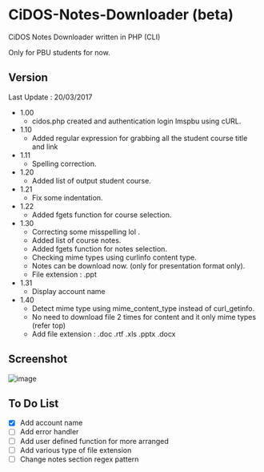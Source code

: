 # CiDOS-Notes-Downloader (beta)
CiDOS Notes Downloader written in PHP (CLI)

Only for PBU students for now.

## Version
Last Update : 20/03/2017

- 1.00 
  - cidos.php created and authentication login lmspbu using cURL. 
- 1.10 
  - Added regular expression for grabbing all the student course title and link
- 1.11 
  - Spelling correction.
- 1.20 
  - Added list of output student course.
- 1.21 
  - Fix some indentation.
- 1.22 
  - Added fgets function for course selection.
- 1.30
  - Correcting some misspelling lol .
  - Added list of course notes.
  - Added fgets function for notes selection.
  - Checking mime types using curlinfo content type.
  - Notes can be download now. (only for presentation format only).
  - File extension : .ppt
- 1.31
  - Display account name
- 1.40
  - Detect mime type using mime_content_type instead of curl_getinfo.
  - No need to download file 2 times for content and it only mime types (refer top)
  - Add file extension : .doc .rtf .xls .pptx .docx
## Screenshot
![image](http://i.imgur.com/R0NwYqa.png)

## To Do List

- [x] Add account name
- [ ] Add error handler
- [ ] Add user defined function for more arranged
- [ ] Add various type of file extension
- [ ] Change notes section regex pattern
